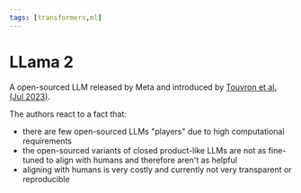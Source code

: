 ```yaml
---
tags: [transformers,ml]
---
```

[paper]: https://arxiv.org/abs/2307.09288

# LLama 2

A open-sourced LLM released by Meta and introduced by [Touvron et al. (Jul
2023)][paper].

The authors react to a fact that:
- there are few open-sourced LLMs "players" due to high computational
  requirements
- the open-sourced variants of closed product-like LLMs are not as fine-tuned to
  align with humans and therefore aren't as helpful
- aligning with humans is very costly and currently not very transparent or
  reproducible


